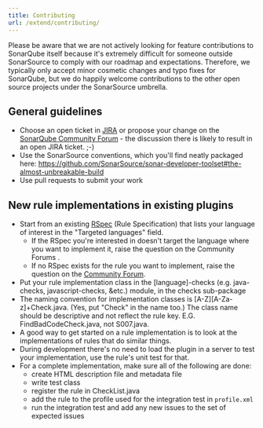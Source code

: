 ```yaml
---
title: Contributing
url: /extend/contributing/
---
```


Please be aware that we are not actively looking for feature contributions to SonarQube itself because it's extremely difficult for someone outside SonarSource to comply with our roadmap and expectations. Therefore, we typically only accept minor cosmetic changes and typo fixes for SonarQube, but we do happily welcome contributions to the other open source projects under the SonarSource umbrella. 


## General guidelines
* Choose an open ticket in [JIRA](https://jira.sonarsource.com/secure/Dashboard.jspa) or propose your change on the [SonarQube Community Forum](https://groups.google.com/forum/#!forum/sonarqube) - the discussion there is likely to result in an open JIRA ticket. ;-)
* Use the SonarSource conventions, which you'll find neatly packaged here: https://github.com/SonarSource/sonar-developer-toolset#the-almost-unbreakable-build
* Use pull requests to submit your work

## New rule implementations in existing plugins
* Start from an existing [RSpec](https://jira.sonarsource.com/browse/RSPEC-1973?filter=10375) (Rule Specification) that lists your language of interest in the "Targeted languages" field. 
   * If the RSpec you're interested in doesn't target the language where you want to implement it, raise the question on the Community Forums .
   * If no RSpec exists for the rule you want to implement, raise the question on the [Community Forum](https://community.sonarsource.com/).
* Put your rule implementation class in the [language]-checks (e.g. java-checks, javascript-checks, &etc.) module, in the checks sub-package
* The naming convention for implementation classes is [A-Z][A-Za-z]+Check.java. (Yes, put "Check" in the name too.) The class name should be descriptive and not reflect the rule key. E.G. FindBadCodeCheck.java, not S007.java.
* A good way to get started on a rule implementation is to look at the implementations of rules that do similar things.
* During development there's no need to load the plugin in a server to test your implementation, use the rule's unit test for that.
* For a complete implementation, make sure all of the following are done:
   * create HTML description file and metadata file
   * write test class
   * register the rule in CheckList.java
   * add the rule to the profile used for the integration test in `profile.xml`
   * run the integration test and add any new issues to the set of expected issues 
